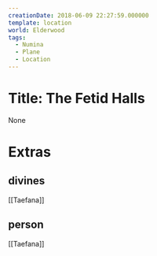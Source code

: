 ```yaml
---
creationDate: 2018-06-09 22:27:59.000000
template: location
world: Elderwood
tags:
  - Numina
  - Plane
  - Location
---
```



# Title: The Fetid Halls

None

# Extras


## divines

[[Taefana]]


## person

[[Taefana]]
